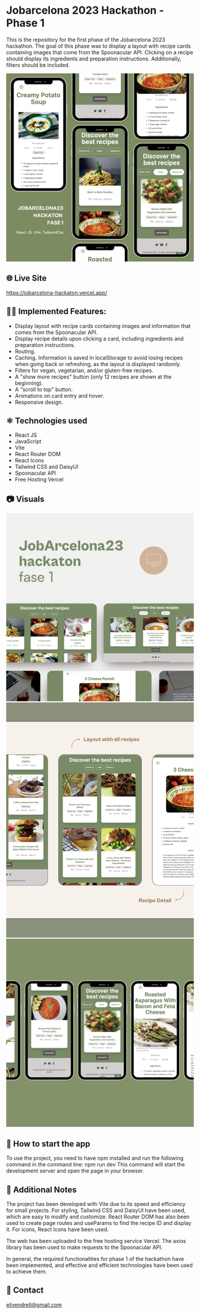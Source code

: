 # Jobarcelona 2023 Hackathon - Phase 1

This is the repository for the first phase of the Jobarcelona 2023 hackathon. The goal of this phase was to display a layout with recipe cards containing images that come from the Spoonacular API. Clicking on a recipe should display its ingredients and preparation instructions. Additionally, filters should be included.

![Mockup mobile del proyecto](/src/assets/1.png)

## 🌐 Live Site

https://jobarcelona-hackaton.vercel.app/

## 👩‍💻 Implemented Features:

- Display layout with recipe cards containing images and information that comes from the Spoonacular API.
- Display recipe details upon clicking a card, including ingredients and preparation instructions.
- Routing.
- Caching. Information is saved in localStorage to avoid losing recipes when going back or refreshing, as the layout is displayed randomly.
- Filters for vegan, vegetarian, and/or gluten-free recipes.
- A "show more recipes" button (only 12 recipes are shown at the beginning).
- A "scroll to top" button.
- Animations on card entry and hover.
- Responsive design.

## ⚛️ Technologies used

- React JS
- JavaScript
- Vite
- React Router DOM
- React Icons
- Tailwind CSS and DaisyUI
- Spoonacular API
- Free Hosting Vercel

## 📷 Visuals

![Mockup desktop del proyecto](/src/assets/4.png)
![Mockup ipad del proyecto](/src/assets/3.png)
![Mockup mobile del proyecto](/src/assets/5.png)

## 🏁 How to start the app

To use the project, you need to have npm installed and run the following command in the command line:
npm run dev
This command will start the development server and open the page in your browser.

## 📝 Additional Notes

The project has been developed with Vite due to its speed and efficiency for small projects. For styling, Tailwind CSS and DaisyUI have been used, which are easy to modify and customize. React Router DOM has also been used to create page routes and useParams to find the recipe ID and display it. For icons, React Icons have been used.

The web has been uploaded to the free hosting service Vercel. The axios library has been used to make requests to the Spoonacular API.

In general, the required functionalities for phase 1 of the hackathon have been implemented, and effective and efficient technologies have been used to achieve them.

## 📩 Contact

elivendrell@gmail.com
